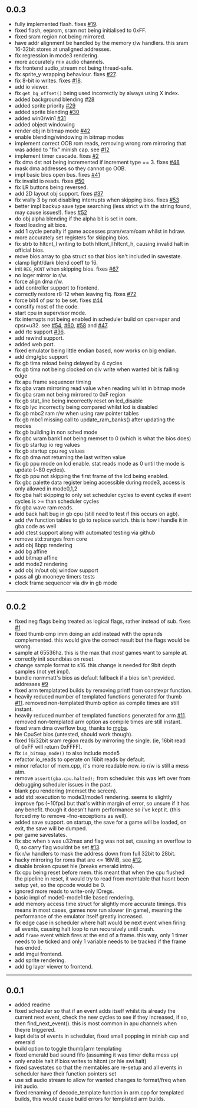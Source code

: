 ## 0.0.3

- fully implemented flash. fixes [#19](https://github.com/ITotalJustice/notorious_beeg/issues/19).
- fixed flash, eeprom, sram not being initialised to 0xFF.
- fixed sram region not being mirrored.
- have addr alignment be handled by the memory r/w handlers. this sram 16-32bit stores at unaligned addresses.
- fix regression in mode3 rendering.
- more accurately mix audio channels.
- fix frontend audio_stream not being thread-safe.
- fix sprite_y wrapping behaviour. fixes [#27](https://github.com/ITotalJustice/notorious_beeg/issues/27).
- fix 8-bit io writes. fixes [#18](https://github.com/ITotalJustice/notorious_beeg/issues/18).
- add io viewer.
- fix `get_bg_offset()` being used incorrectly by always using X index.
- added background blending [#28](https://github.com/ITotalJustice/notorious_beeg/issues/28)
- added sprite priority [#29](https://github.com/ITotalJustice/notorious_beeg/issues/29)
- added sprite blending [#30](https://github.com/ITotalJustice/notorious_beeg/issues/30)
- added win0/win1 [#31](https://github.com/ITotalJustice/notorious_beeg/issues/31)
- added object windowing
- render obj in bitmap mode [#42](https://github.com/ITotalJustice/notorious_beeg/issues/42)
- enable blending/windowing in bitmap modes
- implement correct OOB rom reads, removing wrong rom mirroring that was added to "fix" minish cap. see [#12](https://github.com/ITotalJustice/notorious_beeg/issues/12)
- implement timer cascade. fixes [#2](https://github.com/ITotalJustice/notorious_beeg/issues/2)
- fix dma dst not being incremented if increment type == 3. fixes [#48](https://github.com/ITotalJustice/notorious_beeg/issues/48)
- mask dma addresses so they cannot go OOB.
- impl basic bios open bus. fixes [#41](https://github.com/ITotalJustice/notorious_beeg/issues/41)
- fix invalid io reads. fixes [#50](https://github.com/ITotalJustice/notorious_beeg/issues/50)
- fix LR buttons being reversed.
- add 2D layout obj support. fixes [#37](https://github.com/ITotalJustice/notorious_beeg/issues/37)
- fix vrally 3 by not disabling interrupts when skipping bios. fixes [#53](https://github.com/ITotalJustice/notorious_beeg/issues/53)
- better impl backup save type searching (less strict with the string found, may cause issues!). fixes [#52](https://github.com/ITotalJustice/notorious_beeg/issues/52)
- do obj alpha blending if the alpha bit is set in oam.
- fixed loading alt bios.
- add 1 cycle penalty if game accesses pram/vram/oam whilst in hdraw.
- more accurately set registers for skipping bios.
- fix strb to hltcnt_l writing to both hltcnt_l hltcnt_h, causing invalid halt in official bios.
- move bios array to gba struct so that bios isn't included in savestate.
- clamp light/dark blend coeff to 16.
- init `REG_RCNT` when skipping bios. fixes [#67](https://github.com/ITotalJustice/notorious_beeg/issues/67)
- no loger mirror io r/w.
- force align dma r/w.
- add controller support to frontend.
- correctly restore r8-12 when leaving fiq. fixes [#72](https://github.com/ITotalJustice/notorious_beeg/issues/72)
- force bit4 of psr to be set. fixes [#44](https://github.com/ITotalJustice/notorious_beeg/issues/44)
- constify most of the code.
- start cpu in supervisor mode.
- fix interrupts not being enabled in scheduler build on cpsr=spsr and cpsr=u32. see [#54](https://github.com/ITotalJustice/notorious_beeg/issues/54), [#60](https://github.com/ITotalJustice/notorious_beeg/issues/60), [#58](https://github.com/ITotalJustice/notorious_beeg/issues/58) and [#47](https://github.com/ITotalJustice/notorious_beeg/issues/47).
- add rtc support [#36](https://github.com/ITotalJustice/notorious_beeg/issues/36).
- add rewind support.
- added web port.
- fixed emulator being little endian based, now works on big endian.
- add dmg/gbc support
- fix gb tima reload being delayed by 4 cycles
- fix gb tima not being clocked on div write when wanted bit is falling edge
- fix apu frame sequencer timing
- fix gba vram mirroring read value when reading whilst in bitmap mode
- fix gba sram not being mirrored to 0xF region
- fix gb stat_line being incorrectly reset on lcd_disable
- fix gb lyc incorrectly being compared whilst lcd is disabled
- fix gb mbc2 ram r/w when using raw pointer tables
- fix gb mbc1 missing call to update_ram_banks() after updating the modes
- fix gb building in non sched mode
- fix gbc wram bank1 not being memset to 0 (which is what the bios does)
- fix gb startup io reg values
- fix gb startup cpu reg values
- fix gb dma not returning the last written value
- fix gb ppu mode on lcd enable. stat reads mode as 0 until the mode is update (~80 cycles).
- fix gb ppu not skipping the first frame of the lcd being enabled.
- fix gbc palette data register being accessible during mode3, access is only allowed in mode0,1,2
- fix gba halt skipping to only set scheduler cycles to event cycles if event cycles is >= than scheduler cycles
- fix gba wave ram reads.
- add back halt bug in gb cpu (still need to test if this occurs on agb).
- add r/w function tables to gb to replace switch. this is how i handle it in gba code as well
- add ctest support along with automated testing via github
- remove std::ranges from core
- add obj 8bpp rendering
- add bg affine
- add bitmap affine
- add mode2 rendering
- add obj in/out obj window support
- pass all gb mooneye timers tests
- clock frame sequencer via div in gb mode

---

## 0.0.2

- fixed neg flags being treated as logical flags, rather instead of sub. fixes [#1](https://github.com/ITotalJustice/notorious_beeg/issues/1)
- fixed thumb cmp imm doing an add instead with the oprands complemented. this would give the correct result but the flags would be wrong.
- sample at 65536hz. this is the max that *most* games want to sample at.
- correctly init soundbias on reset.
- change sample format to s16. this change is needed for 9bit depth samples (not yet impl).
- bundle normmatt's bios as default fallback if a bios isn't provided. addresses [#9](https://github.com/ITotalJustice/notorious_beeg/issues/9)
- fixed arm templatated builds by removing printf from constexpr function.
- heavily reduced number of templated functions generated for thumb [#11](https://github.com/ITotalJustice/notorious_beeg/issues/11). removed non-templated thumb option as compile times are still instant.
- heavily reduced number of templated functions generated for arm [#11](https://github.com/ITotalJustice/notorious_beeg/issues/11). removed non-templated arm option as compile times are still instant.
- fixed vram dma overflow bug, thanks to [mgba](https://github.com/mgba-emu/mgba/issues/743).
- hle CpuSet bios (untested, should work though).
- fixed 16/32bit sram region reads by mirroring the single. (ie, 16bit read of 0xFF will return 0xFFFF).
- fix `is_bitmap_mode()` to also include mode5
- refactor io_reads to operate on 16bit reads by default.
- minor refactor of mem.cpp, it's more readable now. io r/w is still a mess atm.
- remove `assert(gba.cpu.halted);` from scheduler. this was left over from debugging scheduler issues in the past.
- blank ppu rendering (memset the screen).
- add std::execution to mode3/mode4 rendering. seems to slightly improve fps (~10fps) but that's within margin of error, so unsure if it has any benefit. though it doesn't harm performance so i've kept it. (this forced my to remove -fno-exceptions as well).
- added save support. on startup, the save for a game will be loaded, on exit, the save will be dumped.
- per game savestates.
- fix sbc when `b` was u32max and flag was not set, causing an overflow to 0, so carry flag wouldnt be set [#13](https://github.com/ITotalJustice/notorious_beeg/issues/13).
- fix r/w handlers to mask the address down from full 32bit to 28bit.
- hacky mirroring for roms that are <= 16MiB, see [#12](https://github.com/ITotalJustice/notorious_beeg/issues/12).
- disable broken cpuset hle (breaks emerald intro).
- fix cpu being reset before mem. this meant that when the cpu flushed the pipeline in reset, it would try to read from memtable that hasnt been setup yet, so the opcode would be 0.
- ignored more reads to write-only IOregs.
- basic impl of mode0-mode1 tile based rendering.
- add memory access time struct for slightly more accurate timings. this means in most cases, games now run slower (in game), meaning the performance of the emulator itself greatly increased.
- fix edge case in scheduler where halt would be next event when firing all events, causing halt loop to run recursively until crash.
- add `frame` event which fires at the end of a frame. this way, only 1 timer needs to be ticked and only 1 variable needs to be tracked if the frame has ended.
- add imgui frontend.
- add sprite rendering.
- add bg layer viewer to frontend.

---

## 0.0.1
- added readme
- fixed scheduler so that if an event adds itself whilst its already the current next event, check the new cycles to see if they increased, if so, then find_next_event(). this is most common in apu channels when theyre triggered.
- kept delta of events in scheduler, fixed small popping in minish cap and emerald
- build option to toggle thumb|arm templating
- fixed emerald bad sound fifo (assuming it was timer delta mess up)
- only enable halt if bios writes to hltcnt (or hle swi halt)
- fixed savestates so that the memtables are re-setup and all events in scheduler have their function pointers set
- use sdl audio stream to allow for wanted changes to format/freq when init audio.
- fixed renaming of decode_template function in arm.cpp for templated builds, this would cause build errors for templated arm builds.
